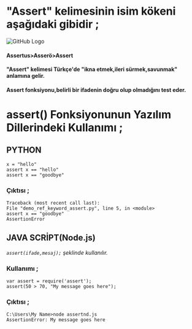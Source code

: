 # "Assert" kelimesinin isim kökeni aşağıdaki gibidir ;
![GitHub Logo](/belgelik/görseller/etimoloji/assert.png)<br>
#### Assertus>Asserö>Assert<br>
#### **"Assert" kelimesi Türkçe'de "ikna etmek,ileri sürmek,savunmak" anlamına gelir.**
#### **Assert fonksiyonu,belirli bir ifadenin doğru olup olmadığını test eder.**
# assert() Fonksiyonunun Yazılım Dillerindeki Kullanımı ;
## **PYTHON**
`x = "hello"`<br>
`assert x == "hello"`<br>
`assert x == "goodbye"`<br>
### Çıktısı ;
`Traceback (most recent call last):`<br>
  `File "demo_ref_keyword_assert.py", line 5, in <module>`<br>
    `assert x == "goodbye"`<br>
`AssertionError`
## **JAVA SCRİPT(Node.js)**
*`assert(ifade,mesaj);` şeklinde kullanılır.*<br>
### Kullanımı ;
`var assert = require('assert');`<br>
`assert(50 > 70, "My message goes here");`<br>
### Çıktısı ;
`C:\Users\My Name>node assertnd.js`<br>
`AssertionError: My message goes here`<br>


